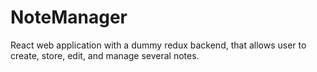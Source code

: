 # NoteManager
React web application with a dummy redux backend, that allows user to create, store, edit, and manage several notes.
